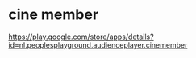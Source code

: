 # cine member

https://play.google.com/store/apps/details?id=nl.peoplesplayground.audienceplayer.cinemember
